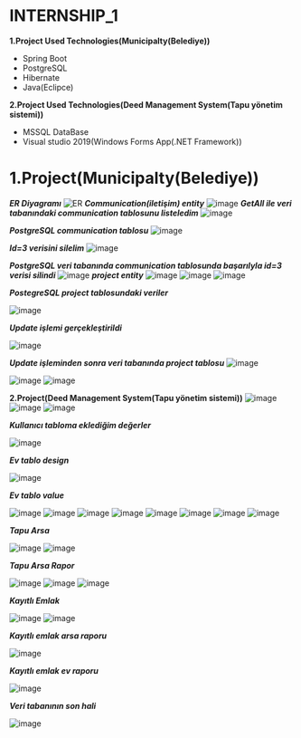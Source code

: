 # INTERNSHIP_1
**1.Project Used Technologies(Municipalty(Belediye))**
* Spring Boot
* PostgreSQL
* Hibernate
* Java(Eclipce)

**2.Project Used Technologies(Deed Management System(Tapu yönetim sistemi))**
*	MSSQL DataBase
*	Visual studio 2019(Windows Forms App(.NET Framework))
# 1.Project(Municipalty(Belediye))
***ER Diyagramı***
![ER](https://user-images.githubusercontent.com/59871974/155895903-2fca7c99-99db-4213-a549-1b49ee0db4a5.png)
***Communication(iletişim) entity***
![image](https://user-images.githubusercontent.com/59871974/155896287-017afb88-dce4-4676-9e0b-cee66ae35fc1.png)
***GetAll ile veri tabanındaki communication tablosunu listeledim***
![image](https://user-images.githubusercontent.com/59871974/155896303-505f98ee-c44a-4463-80ad-2aa0717972d4.png)

***PostgreSQL communication tablosu***
![image](https://user-images.githubusercontent.com/59871974/155896406-6c32531e-c9ab-4308-8647-0d5a58a1aca3.png)

***Id=3 verisini silelim***
![image](https://user-images.githubusercontent.com/59871974/155896436-e84bdd09-5644-4982-abe3-1e75c321e2db.png)

***PostgreSQL veri tabanında communication tablosunda başarılyla id=3 verisi silindi***
![image](https://user-images.githubusercontent.com/59871974/155896461-62cb5b1d-7064-42ce-863f-c253a4b00338.png)
***project entity***
![image](https://user-images.githubusercontent.com/59871974/155896885-9765245a-7e8f-4d0f-a47f-7a02fc6e769e.png)
![image](https://user-images.githubusercontent.com/59871974/155896890-2f8fec82-57fe-4018-992b-5ee44c13101d.png)
![image](https://user-images.githubusercontent.com/59871974/155896895-ee069db6-14c5-4047-a2e6-580e1f3569ae.png)

***PostegreSQL project tablosundaki veriler***

![image](https://user-images.githubusercontent.com/59871974/155896903-66c6ba30-dfe5-4a4b-8965-998339750aeb.png)

***Update işlemi gerçekleştirildi***

![image](https://user-images.githubusercontent.com/59871974/155896923-9fedf021-3410-4976-8b33-5fea0a2495b6.png)

***Update işleminden sonra veri tabanında project tablosu***
![image](https://user-images.githubusercontent.com/59871974/155896944-e5c13dc3-4d1d-4fff-bb8d-b2bdbedeccd3.png)

![image](https://user-images.githubusercontent.com/59871974/155896536-c4155296-b732-45e1-9498-74f93e8d915a.png)
![image](https://user-images.githubusercontent.com/59871974/155896543-fcb7dbc8-567b-4a9d-af2e-29694c82401a.png)



**2.Project(Deed Management System(Tapu yönetim sistemi))**
![image](https://user-images.githubusercontent.com/59871974/155896553-c4e165c1-549d-41a9-8e8e-a257ae4c26c3.png)
![image](https://user-images.githubusercontent.com/59871974/155896561-67ac70bb-77e3-4c0a-b969-0c7eea27f554.png)
![image](https://user-images.githubusercontent.com/59871974/155896565-36544c1f-d275-47fa-b85c-cd35d7f86bc4.png)

***Kullanıcı tabloma eklediğim değerler***

![image](https://user-images.githubusercontent.com/59871974/155896571-69e3377e-d55e-4601-ab97-37061247ca1f.png)

***Ev tablo design***

![image](https://user-images.githubusercontent.com/59871974/155896588-0a74378e-4af5-43c2-ab27-80075324a27f.png)

***Ev tablo value***

![image](https://user-images.githubusercontent.com/59871974/155896592-ac9bea26-d131-41cc-a9a5-3755bac0bf7e.png)
![image](https://user-images.githubusercontent.com/59871974/155896612-75a8cb13-72c3-47f1-b5e1-f9ec701900fa.png)
![image](https://user-images.githubusercontent.com/59871974/155896615-25fbac57-54a0-4813-8d66-096e6b77502b.png) ![image](https://user-images.githubusercontent.com/59871974/155896620-b05f1a6e-7342-4690-9411-a32e3bc0b911.png)  ![image](https://user-images.githubusercontent.com/59871974/155896628-4d681da6-f32a-42a9-a96f-81217375da16.png)
![image](https://user-images.githubusercontent.com/59871974/155896637-726cb403-9733-4862-bd42-99662153d377.png)
![image](https://user-images.githubusercontent.com/59871974/155896645-87e6eb38-93b6-4574-84bf-ef779542a386.png)
![image](https://user-images.githubusercontent.com/59871974/155896650-d5e9fe79-1562-4721-9756-18e1cf3c51a2.png)

***Tapu Arsa***

![image](https://user-images.githubusercontent.com/59871974/155896673-3b8b8739-3dc1-49ad-83fe-a986fc4804aa.png)
![image](https://user-images.githubusercontent.com/59871974/155896683-b32f00f0-3246-46da-a6c7-0a20b1e26efc.png)

***Tapu Arsa Rapor***

![image](https://user-images.githubusercontent.com/59871974/155896688-c5f1ed18-60c0-44ca-b99d-87ec06397cbe.png)
![image](https://user-images.githubusercontent.com/59871974/155896699-39739986-d0ae-4adb-b262-da9f3d2027fa.png)
![image](https://user-images.githubusercontent.com/59871974/155896702-94ec4d08-1887-47e0-bb59-a99b56fe81b9.png)

***Kayıtlı Emlak***

![image](https://user-images.githubusercontent.com/59871974/155896708-506a7167-5f14-4b59-bff6-1f7c3e16e0f6.png)
![image](https://user-images.githubusercontent.com/59871974/155896743-134bd27f-208f-45d2-a406-50c6fb47c458.png)

***Kayıtlı emlak arsa raporu***

![image](https://user-images.githubusercontent.com/59871974/155896752-42060645-ef2f-4df6-b874-d44b76b63384.png)

***Kayıtlı emlak ev raporu***

![image](https://user-images.githubusercontent.com/59871974/155896758-083e2893-5511-4aab-985b-e5dbc8be8194.png)

***Veri tabanının son hali***

![image](https://user-images.githubusercontent.com/59871974/155896726-bc9b2e7e-26ef-4868-82bf-a2326ba02f42.png)








